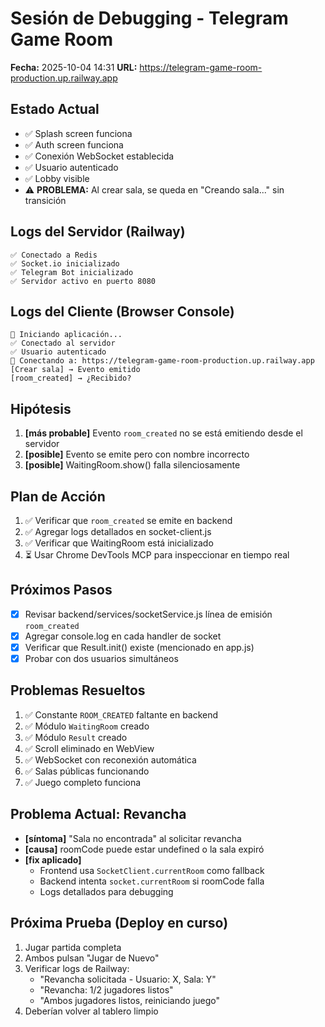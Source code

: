 # Sesión de Debugging - Telegram Game Room
**Fecha:** 2025-10-04 14:31
**URL:** https://telegram-game-room-production.up.railway.app

## Estado Actual
- ✅ Splash screen funciona
- ✅ Auth screen funciona
- ✅ Conexión WebSocket establecida
- ✅ Usuario autenticado
- ✅ Lobby visible
- ⚠️ **PROBLEMA:** Al crear sala, se queda en "Creando sala..." sin transición

## Logs del Servidor (Railway)
```
✅ Conectado a Redis
✅ Socket.io inicializado
✅ Telegram Bot inicializado
✅ Servidor activo en puerto 8080
```

## Logs del Cliente (Browser Console)
```
🚀 Iniciando aplicación...
✅ Conectado al servidor
✅ Usuario autenticado
🔌 Conectando a: https://telegram-game-room-production.up.railway.app
[Crear sala] → Evento emitido
[room_created] → ¿Recibido?
```

## Hipótesis
1. **[más probable]** Evento `room_created` no se está emitiendo desde el servidor
2. **[posible]** Evento se emite pero con nombre incorrecto
3. **[posible]** WaitingRoom.show() falla silenciosamente

## Plan de Acción
1. ✅ Verificar que `room_created` se emite en backend
2. ✅ Agregar logs detallados en socket-client.js
3. ✅ Verificar que WaitingRoom está inicializado
4. ⏳ Usar Chrome DevTools MCP para inspeccionar en tiempo real

## Próximos Pasos
- [x] Revisar backend/services/socketService.js línea de emisión `room_created`
- [x] Agregar console.log en cada handler de socket
- [x] Verificar que Result.init() existe (mencionado en app.js)
- [x] Probar con dos usuarios simultáneos

## Problemas Resueltos
1. ✅ Constante `ROOM_CREATED` faltante en backend
2. ✅ Módulo `WaitingRoom` creado
3. ✅ Módulo `Result` creado
4. ✅ Scroll eliminado en WebView
5. ✅ WebSocket con reconexión automática
6. ✅ Salas públicas funcionando
7. ✅ Juego completo funciona

## Problema Actual: Revancha
- **[síntoma]** "Sala no encontrada" al solicitar revancha
- **[causa]** roomCode puede estar undefined o la sala expiró
- **[fix aplicado]** 
  - Frontend usa `SocketClient.currentRoom` como fallback
  - Backend intenta `socket.currentRoom` si roomCode falla
  - Logs detallados para debugging

## Próxima Prueba (Deploy en curso)
1. Jugar partida completa
2. Ambos pulsan "Jugar de Nuevo"
3. Verificar logs de Railway:
   - "Revancha solicitada - Usuario: X, Sala: Y"
   - "Revancha: 1/2 jugadores listos"
   - "Ambos jugadores listos, reiniciando juego"
4. Deberían volver al tablero limpio
